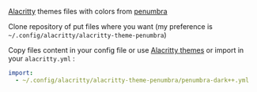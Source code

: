 [Alacritty](https://github.com/alacritty/alacritty) themes files with colors from [penumbra](https://github.com/nealmckee/penumbra)

Clone repository of put files where you want (my preference is `~/.config/alacritty/alacritty-theme-penumbra`)

Copy files content in your config file or use [Alacritty themes](https://github.com/rajasegar/alacritty-themes) or import in your `alacritty.yml` :

```yml
import:
  - ~/.config/alacritty/alacritty-theme-penumbra/penumbra-dark++.yml
```
